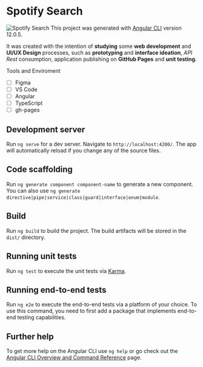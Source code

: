 # Spotify Search
![Spotify Search](hhttps://prnt.sc/1gnp52w)
This project was generated with [Angular CLI](https://github.com/angular/angular-cli) version 12.0.5.

It was created with the intention of **studying** some **web development** and **UI/UX Design** processes, such as **prototyping** and **interface ideation**, *API Rest* consumption, application publishing on **GitHub Pages** and **unit testing**.

Tools and Enviroment

 - [ ] Figma
 - [ ] VS Code
 - [ ] Angular
 - [ ] TypeScript
 - [ ] gh-pages
## Development server

Run `ng serve` for a dev server. Navigate to `http://localhost:4200/`. The app will automatically reload if you change any of the source files.

## Code scaffolding

Run `ng generate component component-name` to generate a new component. You can also use `ng generate directive|pipe|service|class|guard|interface|enum|module`.

## Build

Run `ng build` to build the project. The build artifacts will be stored in the `dist/` directory.

## Running unit tests

Run `ng test` to execute the unit tests via [Karma](https://karma-runner.github.io).

## Running end-to-end tests

Run `ng e2e` to execute the end-to-end tests via a platform of your choice. To use this command, you need to first add a package that implements end-to-end testing capabilities.

## Further help

To get more help on the Angular CLI use `ng help` or go check out the [Angular CLI Overview and Command Reference](https://angular.io/cli) page.
